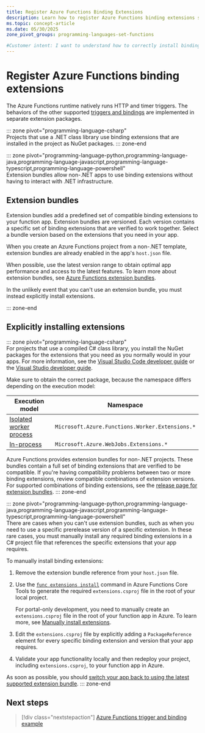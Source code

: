 ```yaml
---
title: Register Azure Functions Binding Extensions
description: Learn how to register Azure Functions binding extensions so that the triggers and bindings that the extension defines can be used in your function code.
ms.topic: concept-article
ms.date: 05/30/2025
zone_pivot_groups: programming-languages-set-functions

#Customer intent: I want to understand how to correctly install binding extensions so that I can make trigger and binding functionality available to my functions.
---
```


# Register Azure Functions binding extensions

The Azure Functions runtime natively runs HTTP and timer triggers. The behaviors of the other supported [triggers and bindings](./functions-triggers-bindings.md) are implemented in separate extension packages.

::: zone pivot="programming-language-csharp"  
Projects that use a .NET class library use binding extensions that are installed in the project as NuGet packages.
::: zone-end

::: zone pivot="programming-language-python,programming-language-java,programming-language-javascript,programming-language-typescript,programming-language-powershell"  
Extension bundles allow non-.NET apps to use binding extensions without having to interact with .NET infrastructure.

## Extension bundles

Extension bundles add a predefined set of compatible binding extensions to your function app. Extension bundles are versioned. Each version contains a specific set of binding extensions that are verified to work together. Select a bundle version based on the extensions that you need in your app.

When you create an Azure Functions project from a non-.NET template, extension bundles are already enabled in the app's `host.json` file.

When possible, use the latest version range to obtain optimal app performance and access to the latest features. To learn more about extension bundles, see [Azure Functions extension bundles](extension-bundles.md).

In the unlikely event that you can't use an extension bundle, you must instead explicitly install extensions.

::: zone-end

## <a name = "explicitly-install-extensions"></a>Explicitly installing extensions
::: zone pivot="programming-language-csharp"  
For projects that use a compiled C# class library, you install the NuGet packages for the extensions that you need as you normally would in your apps. For more information, see the [Visual Studio Code developer guide](functions-develop-vs-code.md?tabs=csharp#install-binding-extensions) or the [Visual Studio developer guide](functions-develop-vs.md#add-bindings).

Make sure to obtain the correct package, because the namespace differs depending on the execution model:

| Execution model | Namespace |
| ----- | ----- |
| [Isolated worker process](dotnet-isolated-process-guide.md) | `Microsoft.Azure.Functions.Worker.Extensions.*`|
| [In-process](functions-dotnet-class-library.md) | `Microsoft.Azure.WebJobs.Extensions.*` |

Azure Functions provides extension bundles for non-.NET projects. These bundles contain a full set of binding extensions that are verified to be compatible. If you're having compatibility problems between two or more binding extensions, review compatible combinations of extension versions. For supported combinations of binding extensions, see the [release page for extension bundles](https://github.com/Azure/azure-functions-extension-bundles/releases).
::: zone-end

::: zone pivot="programming-language-python,programming-language-java,programming-language-javascript,programming-language-typescript,programming-language-powershell"  
There are cases when you can't use extension bundles, such as when you need to use a specific prerelease version of a specific extension. In these rare cases, you must manually install any required binding extensions in a C# project file that references the specific extensions that your app requires.

To manually install binding extensions:

1. Remove the extension bundle reference from your `host.json` file.

1. Use the [`func extensions install`](functions-core-tools-reference.md#func-extensions-install) command in Azure Functions Core Tools to generate the required `extensions.csproj` file in the root of your local project.

    For portal-only development, you need to manually create an `extensions.csproj` file in the root of your function app in Azure. To learn more, see [Manually install extensions](functions-how-to-use-azure-function-app-settings.md#manually-install-extensions).

1. Edit the `extensions.csproj` file by explicitly adding a `PackageReference` element for every specific binding extension and version that your app requires.

1. Validate your app functionality locally and then redeploy your project, including `extensions.csproj`, to your function app in Azure.  

As soon as possible, you should [switch your app back to using the latest supported extension bundle](./extension-bundles.md#defining-an-extension-bundle-reference).
::: zone-end

## Next steps

> [!div class="nextstepaction"]
> [Azure Functions trigger and binding example](./functions-bindings-example.md)
